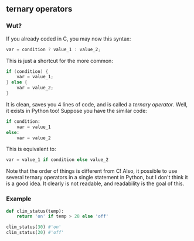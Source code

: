## ternary operators

### Wut?

If you already coded in C, you may now this syntax:
```c
var = condition ? value_1 : value_2;
```
This is just a shortcut for the more common:
```c
if (condition) {
    var = value_1;
} else {
    var = value_2;
}
```
It is clean, saves you 4 lines of code, and is called a *ternary operator*.
Well, it exists in Python too! Suppose you have the similar code:
```python
if condition:
    var = value_1
else:
    var = value_2
```
This is equivalent to:
```python
var = value_1 if condition else value_2
```
Note that the order of things is different from C! Also, it possible to use several ternary operators in a single statement in Python, but I don't think it is a good idea. It clearly is not readable, and readability is the goal of this.

### Example

```python
def clim_status(temp):
    return 'on' if temp > 28 else 'off'

clim_status(30) #'on'
clim_status(20) #'off'
```
